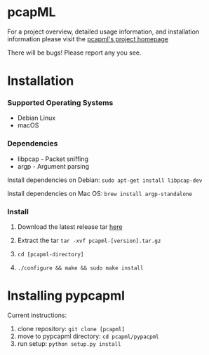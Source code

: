 # pcapML

For a project overview, detailed usage information, and installation information please visit the [pcapml's project homepage](https://nprint.github.io/pcapml)

There will be bugs! Please report any you see.

# Installation

### Supported Operating Systems

* Debian Linux
* macOS

### Dependencies

* libpcap - Packet sniffing
* argp - Argument parsing

Install dependencies on Debian: `sudo apt-get install libpcap-dev`

Install dependencies on Mac OS: `brew install argp-standalone`

### Install

1. Download the latest release tar [here](https://github.com/nprint/pcapml/releases)

2. Extract the tar `tar -xvf pcapml-[version].tar.gz`

3. `cd [pcapml-directory]`

4. `./configure && make && sudo make install`


# Installing pypcapml

Current instructions:

1. clone repository: `git clone [pcapml]`
2. move to pypcapml directory: `cd pcapml/pypacpml`
3. run setup: `python setup.py install`
